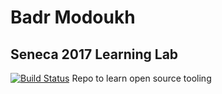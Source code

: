 # Badr Modoukh
## Seneca 2017 Learning Lab
[![Build Status](https://travis-ci.org/badrmodoukh/Seneca2017LearningLab.svg?branch=master)](https://travis-ci.org/badrmodoukh/Seneca2017LearningLab)
Repo to learn open source tooling
